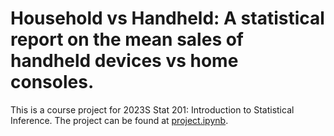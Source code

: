 # Household vs Handheld: A statistical report on the mean sales of handheld devices vs home consoles.
This is a course project for 2023S Stat 201: Introduction to Statistical Inference. The project can be found at [project.ipynb](https://github.com/xonew/Stat-201-21-Project/blob/main/project.ipynb).
